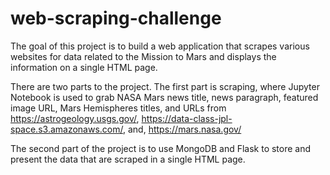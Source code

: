 # web-scraping-challenge
 The goal of this project is to build a web application that scrapes various websites for data related to the Mission to Mars and displays the information on a single HTML page.

There are two parts to the project. The first part is scraping, where Jupyter Notebook is used to grab NASA Mars news title, news paragraph, featured image URL, Mars Hemispheres titles, and URLs from https://astrogeology.usgs.gov/, https://data-class-jpl-space.s3.amazonaws.com/,  and, https://mars.nasa.gov/

The second part of the project is to use MongoDB and Flask to store and present the data that are scraped in a single HTML page. 
